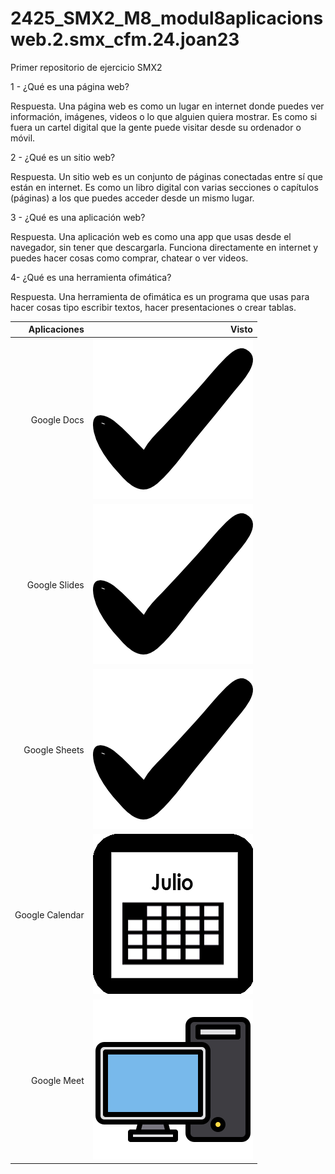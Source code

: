 # 2425_SMX2_M8_modul8aplicacionsweb.2.smx_cfm.24.joan23
Primer repositorio de ejercicio SMX2

1 - ¿Qué es una página web?

Respuesta.
Una página web es como un lugar en internet donde puedes ver información, imágenes, videos o lo que alguien quiera mostrar. Es como si fuera un cartel digital que la gente puede visitar desde su ordenador o móvil.


2 - ¿Qué es un sitio web?

Respuesta.
Un sitio web es un conjunto de páginas conectadas entre sí que están en internet. Es como un libro digital con varias secciones o capítulos (páginas) a los que puedes acceder desde un mismo lugar.

3 - ¿Qué es una aplicación web?

Respuesta.
Una aplicación web es como una app que usas desde el navegador, sin tener que descargarla. Funciona directamente en internet y puedes hacer cosas como comprar, chatear o ver videos.


4- ¿Qué es una herramienta ofimática?

Respuesta.
Una herramienta de ofimática es un programa que usas para hacer cosas tipo escribir textos, hacer presentaciones o crear tablas.

|Aplicaciones| Visto|
|---------------:|--------------:|
|Google Docs|![ttik](https://github.com/NilOrtega/2425_SMX2_M8_modul8aplicacionsweb.2.smx_cfm.24.joan23/blob/main/ttik.png)|                                                                         
|Google Slides|![ttik](https://github.com/NilOrtega/2425_SMX2_M8_modul8aplicacionsweb.2.smx_cfm.24.joan23/blob/main/ttik.png)|
|Google Sheets|![ttik](https://github.com/NilOrtega/2425_SMX2_M8_modul8aplicacionsweb.2.smx_cfm.24.joan23/blob/main/ttik.png)|
|Google Calendar|![calen](https://github.com/NilOrtega/2425_SMX2_M8_modul8aplicacionsweb.2.smx_cfm.24.joan23/blob/main/calen.png)|
|Google Meet|![pc](https://github.com/NilOrtega/2425_SMX2_M8_modul8aplicacionsweb.2.smx_cfm.24.joan23/blob/main/pc.png)|

